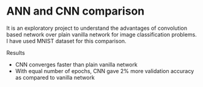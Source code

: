 # ANN and CNN comparison
It is an exploratory project to understand the advantages of convolution based network over plain vanilla network for image classification problems.
I have used MNIST dataset for this comparison. 

Results
- CNN converges faster than plain vanilla network
- With equal number of epochs, CNN gave 2% more validation accuracy as compared to vanilla network
